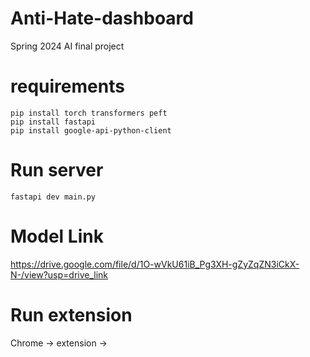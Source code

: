 # Anti-Hate-dashboard
Spring 2024 AI final project

# requirements
```
pip install torch transformers peft 
pip install fastapi
pip install google-api-python-client
```

# Run server
```
fastapi dev main.py
```

# Model Link
https://drive.google.com/file/d/1O-wVkU61iB_Pg3XH-gZyZqZN3iCkX-N-/view?usp=drive_link


# Run extension

Chrome -> extension ->